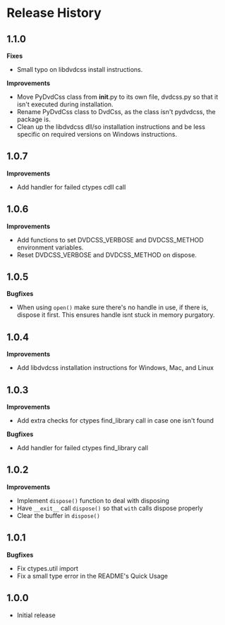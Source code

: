 # Release History

## 1.1.0

**Fixes**

- Small typo on libdvdcss install instructions.

**Improvements**

- Move PyDvdCss class from __init__.py to its own file, dvdcss.py so that it isn't executed during installation.
- Rename PyDvdCss class to DvdCss, as the class isn't pydvdcss, the package is.
- Clean up the libdvdcss dll/so installation instructions and be less specific on required versions on Windows instructions.

## 1.0.7

**Improvements**

- Add handler for failed ctypes cdll call

## 1.0.6

**Improvements**

- Add functions to set DVDCSS_VERBOSE and DVDCSS_METHOD environment variables.
- Reset DVDCSS_VERBOSE and DVDCSS_METHOD on dispose.

## 1.0.5

**Bugfixes**

- When using `open()` make sure there's no handle in use, if there is, dispose it first. This ensures handle isnt stuck in memory purgatory.

## 1.0.4

**Improvements**

- Add libdvdcss installation instructions for Windows, Mac, and Linux

## 1.0.3

**Improvements**

- Add extra checks for ctypes find_library call in case one isn't found

**Bugfixes**

- Add handler for failed ctypes find_library call

## 1.0.2

**Improvements**

- Implement `dispose()` function to deal with disposing
- Have `__exit__` call `dispose()` so that `with` calls dispose properly
- Clear the buffer in `dispose()`

## 1.0.1

**Bugfixes**

- Fix ctypes.util import
- Fix a small type error in the README's Quick Usage

## 1.0.0

- Initial release

